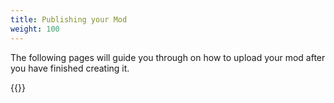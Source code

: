 ```yaml
---
title: Publishing your Mod
weight: 100
---
```



The following pages will guide you through on how to upload your mod after you have finished creating it.

{{<toc-tree>}}
